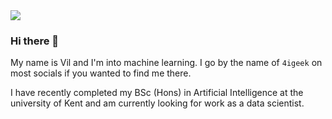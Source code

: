 <img src="https://digitalredneck.co.uk/linkedin_topper.jpeg" />

### Hi there 👋

My name is Vil and I'm into machine learning. I go by the name of `4igeek` on most socials if you wanted to find me there.

I have recently completed my BSc (Hons) in Artificial Intelligence at the university of Kent and am currently looking for work as a data scientist.